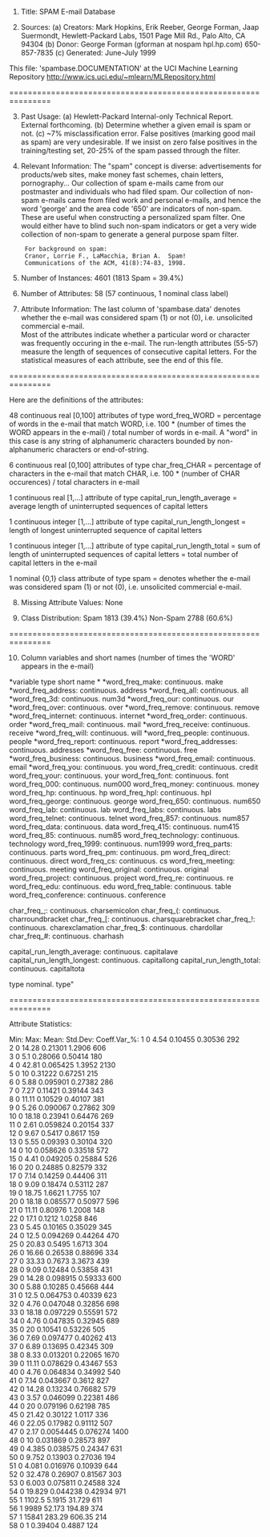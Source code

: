 1. Title:  SPAM E-mail Database

2. Sources:
   (a) Creators: Mark Hopkins, Erik Reeber, George Forman, Jaap Suermondt, Hewlett-Packard Labs, 1501 Page Mill Rd., Palo Alto, CA 94304
   (b) Donor: George Forman (gforman at nospam hpl.hp.com)  650-857-7835
   (c) Generated: June-July 1999
   
   
This file: 'spambase.DOCUMENTATION' at the UCI Machine Learning Repository
http://www.ics.uci.edu/~mlearn/MLRepository.html
   
===============================================================
   
3. Past Usage:
   (a) Hewlett-Packard Internal-only Technical Report. External forthcoming.
   (b) Determine whether a given email is spam or not.
   (c) ~7% misclassification error.
       False positives (marking good mail as spam) are very undesirable.
       If we insist on zero false positives in the training/testing set,
       20-25% of the spam passed through the filter.

4. Relevant Information:
        The "spam" concept is diverse: advertisements for products/web sites, make money fast schemes, chain letters, pornography...
	Our collection of spam e-mails came from our postmaster and 
	individuals who had filed spam.  Our collection of non-spam 
	e-mails came from filed work and personal e-mails, and hence
	the word 'george' and the area code '650' are indicators of 
	non-spam.  These are useful when constructing a personalized spam filter.  One would either have to blind such non-spam indicators or get a very wide collection of non-spam to generate a general purpose spam filter.

        For background on spam:
        Cranor, Lorrie F., LaMacchia, Brian A.  Spam! 
        Communications of the ACM, 41(8):74-83, 1998.

5. Number of Instances: 4601 (1813 Spam = 39.4%)

6. Number of Attributes: 58 (57 continuous, 1 nominal class label)

7. Attribute Information:
The last column of 'spambase.data' denotes whether the e-mail was 
considered spam (1) or not (0), i.e. unsolicited commercial e-mail.  
Most of the attributes indicate whether a particular word or
character was frequently occuring in the e-mail.  The run-length
attributes (55-57) measure the length of sequences of consecutive capital letters.  For the statistical measures of each attribute, see the end of this file.
  
===============================================================

Here are the definitions of the attributes:

48 continuous real [0,100] attributes of type word_freq_WORD 
= percentage of words in the e-mail that match WORD,
i.e. 100 * (number of times the WORD appears in the e-mail) / 
total number of words in e-mail.  A "word" in this case is any 
string of alphanumeric characters bounded by non-alphanumeric 
characters or end-of-string.

6 continuous real [0,100] attributes of type char_freq_CHAR
= percentage of characters in the e-mail that match CHAR,
i.e. 100 * (number of CHAR occurences) / total characters in e-mail

1 continuous real [1,...] attribute of type capital_run_length_average
= average length of uninterrupted sequences of capital letters

1 continuous integer [1,...] attribute of type capital_run_length_longest
= length of longest uninterrupted sequence of capital letters

1 continuous integer [1,...] attribute of type capital_run_length_total
= sum of length of uninterrupted sequences of capital letters
= total number of capital letters in the e-mail

1 nominal {0,1} class attribute of type spam
= denotes whether the e-mail was considered spam (1) or not (0), 
i.e. unsolicited commercial e-mail.  


8. Missing Attribute Values: None

9. Class Distribution:
	Spam	  1813  (39.4%)
	Non-Spam  2788  (60.6%)

===============================================================

10.	Column variables and short names
	(number of times the 'WORD' appears in the e-mail)

*variable				    type			short name
*
*word_freq_make:         	continuous.		make
*word_freq_address:      	continuous.		address
*word_freq_all:          	continuous.		all
*word_freq_3d:           	continuous.		num3d
*word_freq_our:          	continuous.		our
*word_freq_over:         	continuous.		over
*word_freq_remove:       	continuous.		remove
*word_freq_internet:     	continuous.		internet
*word_freq_order:        	continuous.		order
*word_freq_mail:         	continuous.		mail
*word_freq_receive:      	continuous.		receive
*word_freq_will:         	continuous.		will
*word_freq_people:       	continuous.		people
*word_freq_report:       	continuous.		report
*word_freq_addresses:    	continuous.		addresses
*word_freq_free:         	continuous.		free
*word_freq_business:     	continuous.		business
*word_freq_email:        	continuous.		email
*word_freq_you:          	continuous.		you
word_freq_credit:       	continuous.		credit
word_freq_your:         	continuous.		your
word_freq_font:         	continuous.		font
word_freq_000:          	continuous.		num000
word_freq_money:        	continuous.		money
word_freq_hp:           	continuous.		hp
word_freq_hpl:          	continuous.		hpl
word_freq_george:       	continuous.		george
word_freq_650:          	continuous.		num650
word_freq_lab:          	continuous.		lab
word_freq_labs:         	continuous.		labs
word_freq_telnet:       	continuous.		telnet
word_freq_857:          	continuous.		num857
word_freq_data:         	continuous.		data
word_freq_415:          	continuous.		num415
word_freq_85:           	continuous.		num85
word_freq_technology:   	continuous.		technology
word_freq_1999:         	continuous.		num1999
word_freq_parts:        	continuous.		parts
word_freq_pm:           	continuous.		pm
word_freq_direct:       	continuous.		direct
word_freq_cs:           	continuous.		cs
word_freq_meeting:      	continuous.		meeting
word_freq_original:     	continuous.		original
word_freq_project:      	continuous.		project
word_freq_re:           	continuous.		re
word_freq_edu:          	continuous.		edu
word_freq_table:        	continuous.		table
word_freq_conference:   	continuous.		conference

char_freq_;:            	continuous.		charsemicolon
char_freq_(:            	continuous.		charroundbracket
char_freq_[:            	continuous.		charsquarebracket
char_freq_!:            	continuous.		charexclamation
char_freq_$:            	continuous.		chardollar
char_freq_#:            	continuous.		charhash

capital_run_length_average: continuous.		capitalave
capital_run_length_longest: continuous.		capitallong
capital_run_length_total:   continuous.		capitaltota

type						nominal.		type"

===============================================================

Attribute Statistics:

   Min: Max:   Mean:     Std.Dev: Coeff.Var_%: 
1  0    4.54   0.10455   0.30536  292          
2  0    14.28  0.21301   1.2906   606          
3  0    5.1    0.28066   0.50414  180          
4  0    42.81  0.065425  1.3952   2130         
5  0    10     0.31222   0.67251  215          
6  0    5.88   0.095901  0.27382  286          
7  0    7.27   0.11421   0.39144  343          
8  0    11.11  0.10529   0.40107  381          
9  0    5.26   0.090067  0.27862  309          
10 0    18.18  0.23941   0.64476  269          
11 0    2.61   0.059824  0.20154  337          
12 0    9.67   0.5417    0.8617   159          
13 0    5.55   0.09393   0.30104  320          
14 0    10     0.058626  0.33518  572          
15 0    4.41   0.049205  0.25884  526          
16 0    20     0.24885   0.82579  332          
17 0    7.14   0.14259   0.44406  311          
18 0    9.09   0.18474   0.53112  287          
19 0    18.75  1.6621    1.7755   107          
20 0    18.18  0.085577  0.50977  596          
21 0    11.11  0.80976   1.2008   148          
22 0    17.1   0.1212    1.0258   846          
23 0    5.45   0.10165   0.35029  345          
24 0    12.5   0.094269  0.44264  470          
25 0    20.83  0.5495    1.6713   304          
26 0    16.66  0.26538   0.88696  334          
27 0    33.33  0.7673    3.3673   439          
28 0    9.09   0.12484   0.53858  431          
29 0    14.28  0.098915  0.59333  600          
30 0    5.88   0.10285   0.45668  444          
31 0    12.5   0.064753  0.40339  623          
32 0    4.76   0.047048  0.32856  698          
33 0    18.18  0.097229  0.55591  572          
34 0    4.76   0.047835  0.32945  689          
35 0    20     0.10541   0.53226  505          
36 0    7.69   0.097477  0.40262  413          
37 0    6.89   0.13695   0.42345  309          
38 0    8.33   0.013201  0.22065  1670         
39 0    11.11  0.078629  0.43467  553          
40 0    4.76   0.064834  0.34992  540          
41 0    7.14   0.043667  0.3612   827          
42 0    14.28  0.13234   0.76682  579          
43 0    3.57   0.046099  0.22381  486          
44 0    20     0.079196  0.62198  785          
45 0    21.42  0.30122   1.0117   336          
46 0    22.05  0.17982   0.91112  507          
47 0    2.17   0.0054445 0.076274 1400         
48 0    10     0.031869  0.28573  897          
49 0    4.385  0.038575  0.24347  631          
50 0    9.752  0.13903   0.27036  194          
51 0    4.081  0.016976  0.10939  644          
52 0    32.478 0.26907   0.81567  303          
53 0    6.003  0.075811  0.24588  324          
54 0    19.829 0.044238  0.42934  971          
55 1    1102.5 5.1915    31.729   611          
56 1    9989   52.173    194.89   374          
57 1    15841  283.29    606.35   214          
58 0    1      0.39404   0.4887   124          

